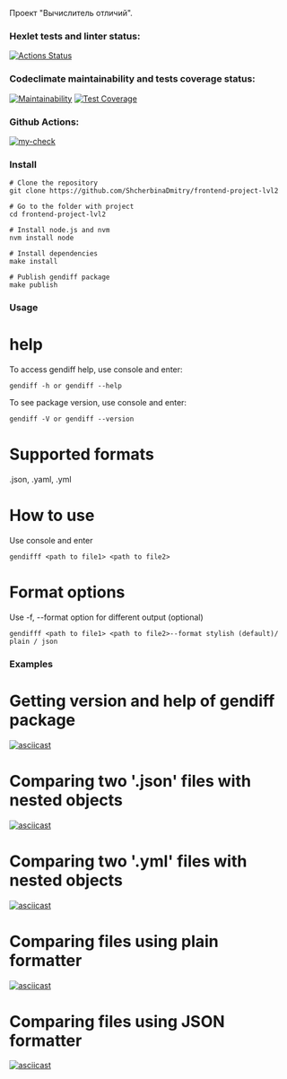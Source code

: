 Проект "Вычислитель отличий".

### Hexlet tests and linter status:
[![Actions Status](https://github.com/ShcherbinaDmitry/frontend-project-lvl2/workflows/hexlet-check/badge.svg)](https://github.com/ShcherbinaDmitry/frontend-project-lvl2/actions)
### Codeclimate maintainability and tests coverage status:
[![Maintainability](https://api.codeclimate.com/v1/badges/3791b66a19f3254ba724/maintainability)](https://codeclimate.com/github/ShcherbinaDmitry/frontend-project-lvl2/maintainability)
[![Test Coverage](https://api.codeclimate.com/v1/badges/3791b66a19f3254ba724/test_coverage)](https://codeclimate.com/github/ShcherbinaDmitry/frontend-project-lvl2/test_coverage)
### Github Actions:
[![my-check](https://github.com/ShcherbinaDmitry/frontend-project-lvl2/actions/workflows/my-check.yml/badge.svg)](https://github.com/ShcherbinaDmitry/frontend-project-lvl2/actions/workflows/my-check.yml)

### Install
```
# Clone the repository
git clone https://github.com/ShcherbinaDmitry/frontend-project-lvl2

# Go to the folder with project
cd frontend-project-lvl2

# Install node.js and nvm
nvm install node

# Install dependencies
make install

# Publish gendiff package
make publish
```

### Usage
# help
To access gendiff help, use console and enter:
```
gendiff -h or gendiff --help
```

To see package version, use console and enter:
```
gendiff -V or gendiff --version
```

# Supported formats
.json, .yaml, .yml

# How to use
Use console and enter
```
gendifff <path to file1> <path to file2>
```
# Format options
Use -f, --format option for different output (optional)
```
gendifff <path to file1> <path to file2>--format stylish (default)/ plain / json
```

### Examples
# Getting version and help of gendiff package
[![asciicast](https://asciinema.org/a/gNDe3q4eEVh1TevomPzGTgOI3.svg)](https://asciinema.org/a/gNDe3q4eEVh1TevomPzGTgOI3)

# Comparing two '.json' files with nested objects
[![asciicast](https://asciinema.org/a/fO5zSHOT3aUuM5xblnk4ck0Du.svg)](https://asciinema.org/a/fO5zSHOT3aUuM5xblnk4ck0Du)

# Comparing two '.yml' files with nested objects
[![asciicast](https://asciinema.org/a/KQCEOO45zr2K1r4z3uaNaXXRs.svg)](https://asciinema.org/a/KQCEOO45zr2K1r4z3uaNaXXRs)

# Comparing files using plain formatter
[![asciicast](https://asciinema.org/a/5HxSSzD6NhLCp2ISGf5mIitlS.svg)](https://asciinema.org/a/5HxSSzD6NhLCp2ISGf5mIitlS)

# Comparing files using JSON formatter
[![asciicast](https://asciinema.org/a/eFG3czJetYODCy4oGcvOVAH5P.svg)](https://asciinema.org/a/eFG3czJetYODCy4oGcvOVAH5P)
